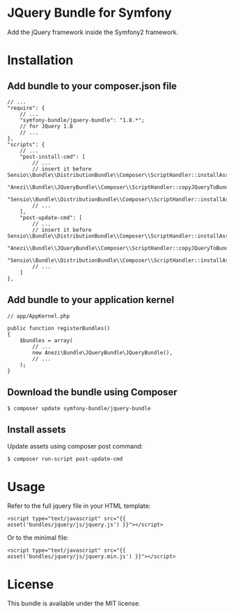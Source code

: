 JQuery Bundle for Symfony
=========================

Add the jQuery framework inside the Symfony2 framework.

Installation
============

Add bundle to your composer.json file
-------------------------------------

    // ...
    "require": {
        // ...
        "symfony-bundle/jquery-bundle": "1.8.*";
        // for JQuery 1.8
        // ...
    },
    "scripts": {
        // ...
        "post-install-cmd": [
            // ...
            // insert it before Sensio\\Bundle\\DistributionBundle\\Composer\\ScriptHandler::installAssets
            "Anezi\\Bundle\\JQueryBundle\\Composer\\ScriptHandler::copyJQueryToBundle",
            "Sensio\\Bundle\\DistributionBundle\\Composer\\ScriptHandler::installAssets",
            // ...
        ],
        "post-update-cmd": [
            // ...
            // insert it before Sensio\\Bundle\\DistributionBundle\\Composer\\ScriptHandler::installAssets
            "Anezi\\Bundle\\JQueryBundle\\Composer\\ScriptHandler::copyJQueryToBundle",
            "Sensio\\Bundle\\DistributionBundle\\Composer\\ScriptHandler::installAssets",
            // ...
        ]
    },

Add bundle to your application kernel
-------------------------------------

    // app/AppKernel.php
    
    public function registerBundles()
    {
        $bundles = array(
            // ...
            new Anezi\Bundle\JQueryBundle\JQueryBundle(),
            // ...
        );
    }

Download the bundle using Composer
---------------------------------

    $ composer update symfony-bundle/jquery-bundle
    
Install assets
--------------

Update assets using composer post command:

    $ composer run-script post-update-cmd

Usage
=====

Refer to the full jquery file in your HTML template:

    <script type="text/javascript" src="{{ asset('bundles/jquery/js/jquery.js') }}"></script>
    
Or to the minimal file:

    <script type="text/javascript" src="{{ asset('bundles/jquery/js/jquery.min.js') }}"></script>

License
=======

This bundle is available under the MIT license.
